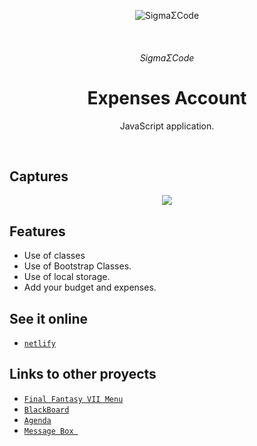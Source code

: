 <p align="center">
   <img alt="SigmaΣCode" src="/img/capture/SigmaΣCode.png">
</p>
   </br>
<h6 align = "center">SigmaΣCode</h6>

<h1 align="center">Expenses Account</h1>

<p align="center">
 JavaScript application.
</p>
</br>

## Captures

<p align="center">
    <img src="img/capture/expenses.PNG">
</p>

## Features

- Use of classes
- Use of Bootstrap Classes.
- Use of local storage.
- Add your budget and expenses.

## See it online

- [`netlify`](https://expensesaccount.netlify.com/)  

## Links to other proyects

- [`Final Fantasy VII Menu`](https://github.com/LeonAGA/Final_Fantasy_VII_Menu)
- [`BlackBoard`](https://github.com/LeonAGA/Blackboard)
- [`Agenda`](https://github.com/LeonAGA/Agenda)    
- [`Message Box `](https://github.com/LeonAGA/Message_Box_LocalStorage)   
